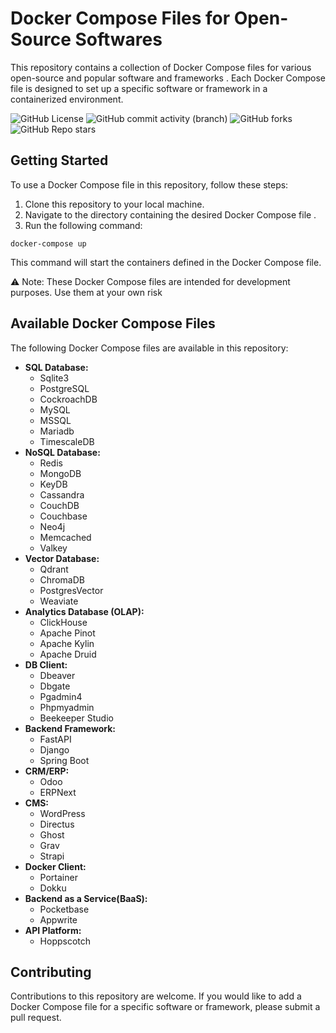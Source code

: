 
# Docker Compose Files for Open-Source Softwares
This repository contains a collection of Docker Compose files for various open-source and popular software and frameworks
. Each Docker Compose file is designed to set up a specific software or framework in a containerized environment.

![GitHub License](https://img.shields.io/github/license/suriya-mca/Docker_Compose_Files?style=for-the-badge&color=blue) ![GitHub commit activity (branch)](https://img.shields.io/github/commit-activity/t/suriya-mca/Docker_Compose_Files/main?style=for-the-badge) ![GitHub forks](https://img.shields.io/github/forks/suriya-mca/Docker_Compose_Files?style=for-the-badge) ![GitHub Repo stars](https://img.shields.io/github/stars/suriya-mca/Docker_Compose_Files?style=for-the-badge)

## Getting Started

To use a Docker Compose file in this repository, follow these steps:

1. Clone this repository to your local machine.
2. Navigate to the directory containing the desired Docker Compose file
.
3. Run the following command:
```
docker-compose up
```

This command will start the containers defined in the Docker Compose file.

⚠️ Note: These Docker Compose files are intended for development purposes. Use them at your own risk

## Available Docker Compose Files

The following Docker Compose files are available in this repository:

* **SQL Database:**
    * Sqlite3
    * PostgreSQL
    * CockroachDB
    * MySQL
    * MSSQL
    * Mariadb
    * TimescaleDB
* **NoSQL Database:**
    * Redis
    * MongoDB
    * KeyDB
    * Cassandra
    * CouchDB
    * Couchbase
    * Neo4j
    * Memcached
    * Valkey
* **Vector Database:**
    * Qdrant
    * ChromaDB
    * PostgresVector
    * Weaviate
* **Analytics Database (OLAP):**
    * ClickHouse
    * Apache Pinot
    * Apache Kylin
    * Apache Druid
* **DB Client:**
    * Dbeaver
    * Dbgate
    * Pgadmin4
    * Phpmyadmin
    * Beekeeper Studio
* **Backend Framework:**
    * FastAPI
    * Django
    * Spring Boot
* **CRM/ERP:**
    * Odoo
    * ERPNext
* **CMS:**
    * WordPress
    * Directus
    * Ghost
    * Grav
    * Strapi
* **Docker Client:**
    * Portainer
    * Dokku
* **Backend as a Service(BaaS):**
    * Pocketbase
    * Appwrite
* **API Platform:**
    * Hoppscotch

## Contributing

Contributions to this repository are welcome. If you would like to add a Docker Compose file for a specific software or framework, please submit a pull request.
